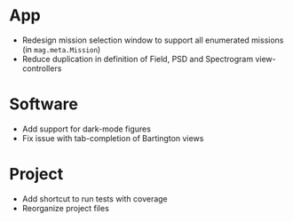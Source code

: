 # App

- Redesign mission selection window to support all enumerated missions (in `mag.meta.Mission`)
- Reduce duplication in definition of Field, PSD and Spectrogram view-controllers

# Software

- Add support for dark-mode figures
- Fix issue with tab-completion of Bartington views

# Project

- Add shortcut to run tests with coverage
- Reorganize project files
